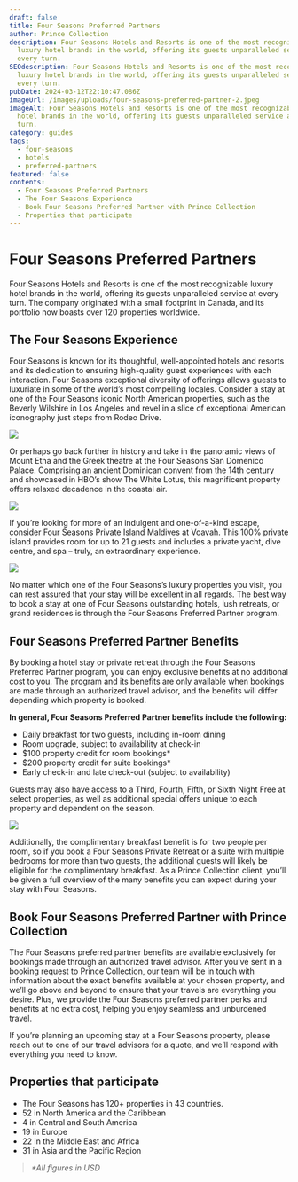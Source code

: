 ```yaml
---
draft: false
title: Four Seasons Preferred Partners
author: Prince Collection
description: Four Seasons Hotels and Resorts is one of the most recognizable
  luxury hotel brands in the world, offering its guests unparalleled service at
  every turn.
SEOdescription: Four Seasons Hotels and Resorts is one of the most recognizable
  luxury hotel brands in the world, offering its guests unparalleled service at
  every turn.
pubDate: 2024-03-12T22:10:47.086Z
imageUrl: /images/uploads/four-seasons-preferred-partner-2.jpeg
imageAlt: Four Seasons Hotels and Resorts is one of the most recognizable luxury
  hotel brands in the world, offering its guests unparalleled service at every
  turn.
category: guides
tags:
  - four-seasons
  - hotels
  - preferred-partners
featured: false
contents:
  - Four Seasons Preferred Partners
  - The Four Seasons Experience
  - Book Four Seasons Preferred Partner with Prince Collection
  - Properties that participate
---
```

# Four Seasons Preferred Partners

Four Seasons Hotels and Resorts is one of the most recognizable luxury hotel brands in the world, offering its guests unparalleled service at every turn. The company originated with a small footprint in Canada, and its portfolio now boasts over 120 properties worldwide.

## The Four Seasons Experience

Four Seasons is known for its thoughtful, well-appointed hotels and resorts and its dedication to ensuring high-quality guest experiences with each interaction. Four Seasons exceptional diversity of offerings allows guests to luxuriate in some of the world’s most compelling locales. Consider a stay at one of the Four Seasons iconic North American properties, such as the Beverly Wilshire in Los Angeles and revel in a slice of exceptional American iconography just steps from Rodeo Drive.

![](/images/uploads/four-seasons-preferred-partner-1.jpeg)

Or perhaps go back further in history and take in the panoramic views of Mount Etna and the Greek theatre at the Four Seasons San Domenico Palace. Comprising an ancient Dominican convent from the 14th century and showcased in HBO’s show The White Lotus, this magnificent property offers relaxed decadence in the coastal air.

![](/images/uploads/four-seasons-preferred-partner-2.jpeg)

If you’re looking for more of an indulgent and one-of-a-kind escape, consider Four Seasons Private Island Maldives at Voavah. This 100% private island provides room for up to 21 guests and includes a private yacht, dive centre, and spa – truly, an extraordinary experience.

![](/images/uploads/four-seasons-preferred-partner-3.jpeg)

No matter which one of the Four Seasons’s luxury properties you visit, you can rest assured that your stay will be excellent in all regards. The best way to book a stay at one of Four Seasons outstanding hotels, lush retreats, or grand residences is through the Four Seasons Preferred Partner program.

## Four Seasons Preferred Partner Benefits

By booking a hotel stay or private retreat through the Four Seasons Preferred Partner program, you can enjoy exclusive benefits at no additional cost to you. The program and its benefits are only available when bookings are made through an authorized travel advisor, and the benefits will differ depending which property is booked.

**In general, Four Seasons Preferred Partner benefits include the following:**

* Daily breakfast for two guests, including in-room dining
* Room upgrade, subject to availability at check-in
* $100 property credit for room bookings*
* $200 property credit for suite bookings*
* Early check-in and late check-out (subject to availability)

Guests may also have access to a Third, Fourth, Fifth, or Sixth Night Free at select properties, as well as additional special offers unique to each property and dependent on the season.

![](/images/uploads/four-seasons-preferred-partner-4.jpeg)

Additionally, the complimentary breakfast benefit is for two people per room, so if you book a Four Seasons Private Retreat or a suite with multiple bedrooms for more than two guests, the additional guests will likely be eligible for the complimentary breakfast. As a Prince Collection client, you’ll be given a full overview of the many benefits you can expect during your stay with Four Seasons.

## Book Four Seasons Preferred Partner with Prince Collection

The Four Seasons preferred partner benefits are available exclusively for bookings made through an authorized travel advisor. After you’ve sent in a booking request to Prince Collection, our team will be in touch with information about the exact benefits available at your chosen property, and we’ll go above and beyond to ensure that your travels are everything you desire. Plus, we provide the Four Seasons preferred partner perks and benefits at no extra cost, helping you enjoy seamless and unburdened travel.

If you’re planning an upcoming stay at a Four Seasons property, please reach out to one of our travel advisors for a quote, and we’ll respond with everything you need to know.

## Properties that participate

* The Four Seasons has 120+ properties in 43 countries.
* 52 in North America and the Caribbean
* 4 in Central and South America
* 19 in Europe
* 22 in the Middle East and Africa
* 31 in Asia and the Pacific Region

> *\*All figures in USD*
